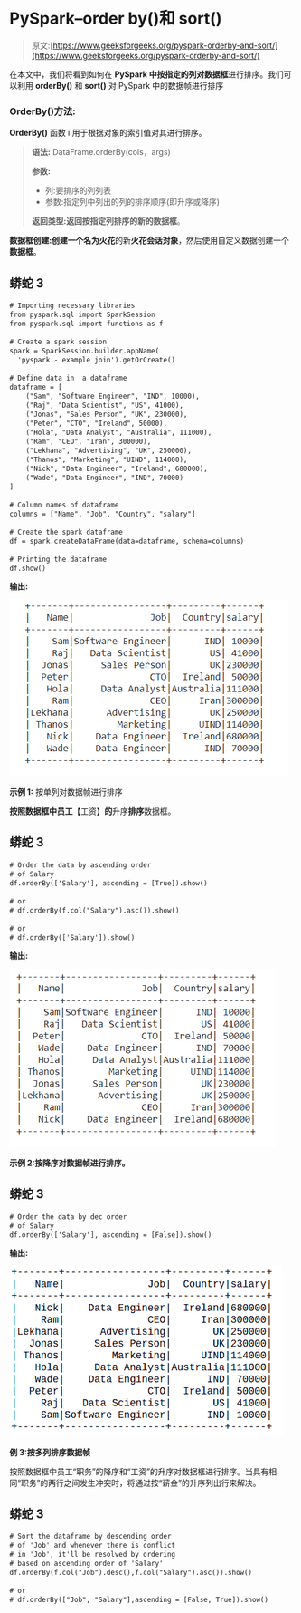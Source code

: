 # PySpark–order by()和 sort()

> 原文:[https://www.geeksforgeeks.org/pyspark-orderby-and-sort/](https://www.geeksforgeeks.org/pyspark-orderby-and-sort/)

在本文中，我们将看到如何在 **PySpark 中按指定的列对数据框**进行排序。我们可以利用 **orderBy()** 和 **sort()** 对 PySpark 中的数据帧进行排序

### **OrderBy()方法:**

**OrderBy()** 函数 i 用于根据对象的索引值对其进行排序。

> **语法:** DataFrame.orderBy(cols，args)
> 
> **参数:**
> 
> *   列:要排序的列列表
> *   参数:指定列中列出的列的排序顺序(即升序或降序)
> 
> **返回类型:**返回按指定列排序的新的**数据框**。

**数据框创建:**创建一个名为**火花**的新**火花会话对象**，然后使用自定义数据创建一个**数据框**。

## 蟒蛇 3

```
# Importing necessary libraries
from pyspark.sql import SparkSession
from pyspark.sql import functions as f

# Create a spark session
spark = SparkSession.builder.appName(
  'pyspark - example join').getOrCreate()

# Define data in  a dataframe
dataframe = [
    ("Sam", "Software Engineer", "IND", 10000),
    ("Raj", "Data Scientist", "US", 41000),
    ("Jonas", "Sales Person", "UK", 230000),
    ("Peter", "CTO", "Ireland", 50000),
    ("Hola", "Data Analyst", "Australia", 111000),
    ("Ram", "CEO", "Iran", 300000),
    ("Lekhana", "Advertising", "UK", 250000),
    ("Thanos", "Marketing", "UIND", 114000),
    ("Nick", "Data Engineer", "Ireland", 680000),
    ("Wade", "Data Engineer", "IND", 70000)
]

# Column names of dataframe
columns = ["Name", "Job", "Country", "salary"]

# Create the spark dataframe
df = spark.createDataFrame(data=dataframe, schema=columns)

# Printing the dataframe
df.show()
```

**输出:**

![](img/45f136a9b5d3165dd76b0a0c0f2aca76.png)

**示例 1:** 按单列对数据帧进行排序

**按照数据框中员工**【工资】**的**升序**排序**数据框。

## 蟒蛇 3

```
# Order the data by ascending order 
# of Salary
df.orderBy(['Salary'], ascending = [True]).show()

# or
# df.orderBy(f.col("Salary").asc()).show()

# or
# df.orderBy(['Salary']).show()
```

**输出:**

![](img/b584bb0ffff5a94ab0821dec5e2f7f78.png)

**示例 2:按降序对数据帧进行排序。**

## 蟒蛇 3

```
# Order the data by dec order 
# of Salary
df.orderBy(['Salary'], ascending = [False]).show()
```

**输出:**

![](img/2fe1bb8b1368c720e936c7623a5afdcc.png)

**例 3:按多列排序数据帧**

按照数据框中员工“职务”的降序和“工资”的升序对数据框进行排序。当具有相同“职务”的两行之间发生冲突时，将通过按“薪金”的升序列出行来解决。

## 蟒蛇 3

```
# Sort the dataframe by descending order
# of 'Job' and whenever there is conflict
# in 'Job', it'll be resolved by ordering 
# based on ascending order of 'Salary'
df.orderBy(f.col("Job").desc(),f.col("Salary").asc()).show()

# or
# df.orderBy(["Job", "Salary"],ascending = [False, True]).show()
```